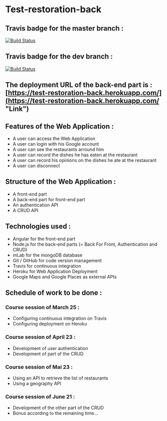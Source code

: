 # Test-restoration-back

## Travis badge for the master branch :

[![Build Status](https://travis-ci.org/BeguinMattis/Test-restoration-back.svg?branch=master)](https://travis-ci.org/BeguinMattis/Test-restoration-back)

## Travis badge for the dev branch :

[![Build Status](https://travis-ci.org/BeguinMattis/Test-restoration-back.svg?branch=dev)](https://travis-ci.org/BeguinMattis/Test-restoration-back)

## The deployment URL of the back-end part is : [https://test-restoration-back.herokuapp.com/](https://test-restoration-back.herokuapp.com/ "Link")

## Features of the Web Application :

- A user can access the Web Application
- A user can login with his Google account
- A user can see the restaurants arround him
- A user can record the dishes he has eaten at the restaurant
- A user can record his opinions on the dishes he ate at the restaurant
- A user can disconnect

## Structure of the Web Application :

- A front-end part
- A back-end part for front-end part
- An authentication API
- A CRUD API

## Technologies used :

- Angular for the front-end part
- Node.js for the back-end parts (= Back For Front, Authentication and CRUD)
- mLab for the mongoDB database
- Git / GitHub for code version management
- Travis for continuous integration
- Heroku for Web Application Deployment
- Google Maps and Google Places as external APIs

## Schedule of work to be done :

### Course session of March 25 :

- Configuring continuous integration on Travis
- Configuring deployment on Heroku

### Course session of April 23 :

- Development of user authentication
- Development of part of the CRUD

### Course session of Mai 23 :

- Using an API to retrieve the list of restaurants
- Using a geography API

### Course session of June 21 :

- Development of the other part of the CRUD
- Bonus according to the remaining time...

